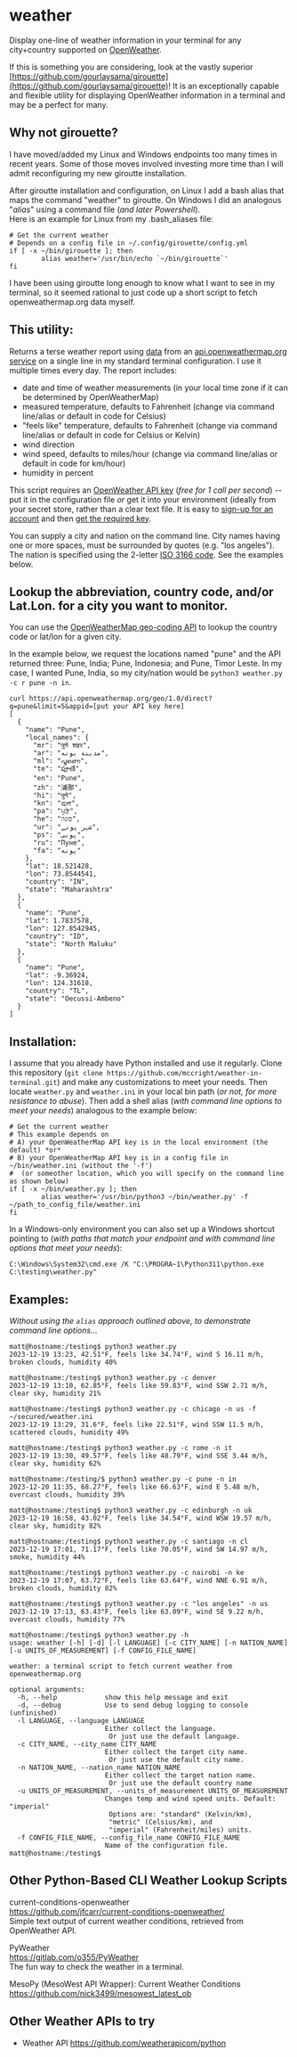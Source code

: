 # weather
Display one-line of weather information in your terminal for any city+country supported on [OpenWeather](https://openweathermap.org/).  

If this is something you are considering, look at the vastly superior [https://github.com/gourlaysama/girouette](https://github.com/gourlaysama/girouette)!  It is an exceptionally capable and flexible utility for displaying OpenWeather information in a terminal and may be a perfect for many.  

## Why not girouette?  
I have moved/added my Linux and Windows endpoints too many times in recent years.  Some of those moves involved investing more time than I will admit reconfiguring my new giroutte installation.  

After giroutte installation and configuration, on Linux I add a bash alias that maps the command "weather" to giroutte.  On Windows I did an analogous "*alias*" using a command file (*and later Powershell*).  
Here is an example for Linux from my .bash_aliases file:  

```terminal
# Get the current weather
# Depends on a config file in ~/.config/girouette/config.yml
if [ -x ~/bin/girouette ]; then
        alias weather='/usr/bin/echo `~/bin/girouette`'
fi
```

I have been using giroutte long enough to know what I want to see in my terminal, so it seemed rational to just code up a short script to fetch openweathermap.org data myself.  

## This utility:  
Returns a terse weather report using [data](https://openweathermap.org/current#data) from an [api.openweathermap.org service](https://openweathermap.org/current) on a single line in my standard terminal configuration.  I use it multiple times every day.  The report includes:  
* date and time of weather measurements (in your local time zone if it can be determined by OpenWeatherMap)  
* measured temperature, defaults to Fahrenheit (change via command line/alias or default in code for Celsius)  
* "feels like" temperature, defaults to Fahrenheit (change via command line/alias or default in code for Celsius or Kelvin)  
* wind direction  
* wind speed, defaults to miles/hour (change via command line/alias or default in code for km/hour)  
* humidity in percent  

This script requires an [OpenWeather API key](https://openweathermap.org/appid) (*free for 1 call per second*) -- put it in the configuration file *or* get it into your environment (ideally from your secret store, rather than a clear text file.  It is easy to [sign-up for an account](https://openweathermap.org/home/sign_up) and then [get the required key](https://home.openweathermap.org/api_keys).  

You can supply a city and nation on the command line.  City names having one or more spaces, must be surrounded by quotes (e.g. "los angeles").  The nation is specified using the 2-letter [ISO 3166 code](https://en.wikipedia.org/wiki/ISO_3166).  See the examples below.  

## Lookup the abbreviation, country code, and/or Lat.Lon. for a city you want to monitor.  
You can use the [OpenWeatherMap geo-coding API](https://openweathermap.org/api/geocoding-api) to lookup the country code or lat/lon for a given city.

In the example below, we request the locations named "pune" and the API returned three: Pune, India; Pune, Indonesia; and Pune, Timor Leste.  In my case, I wanted Pune, India, so my city/nation would be ```python3 weather.py -c r pune -n in```.

```terminal
curl https://api.openweathermap.org/geo/1.0/direct?q=pune&limit=5&appid=[put your API key here]
[
  {
    "name": "Pune",
    "local_names": {
      "mr": "पुणे शहर",
      "ar": "مدينة بونه",
      "ml": "പൂണെ",
      "te": "పూణే",
      "en": "Pune",
      "zh": "浦那",
      "hi": "पुणे",
      "kn": "ಪುಣೆ",
      "pa": "ਪੁਣੇ",
      "he": "פונה",
      "ur": "شہر پونے",
      "ps": "پونی",
      "ru": "Пуне",
      "fa": "پونه"
    },
    "lat": 18.521428,
    "lon": 73.8544541,
    "country": "IN",
    "state": "Maharashtra"
  },
  {
    "name": "Pune",
    "lat": 1.7837578,
    "lon": 127.8542945,
    "country": "ID",
    "state": "North Maluku"
  },
  {
    "name": "Pune",
    "lat": -9.36924,
    "lon": 124.31618,
    "country": "TL",
    "state": "Oecussi-Ambeno"
  }
]
```


## Installation:
I assume that you already have Python installed and use it regularly.  Clone this repository (```git clone https://github.com/mccright/weather-in-terminal.git```) and make any customizations to meet your needs.  Then locate ```weather.py``` and ```weather.ini``` in your local bin path (*or not, for more resistance to abuse*).  Then add a shell alias (*with command line options to meet your needs*) analogous to the example below:  

```terminal
# Get the current weather
# This example depends on
# A) your OpenWeatherMap API key is in the local environment (the default) *or*
# B) your OpenWeatherMap API key is in a config file in ~/bin/weather.ini (without the '-f')
#  (or someother location, which you will specify on the command line as shown below)
if [ -x ~/bin/weather.py ]; then
        alias weather='/usr/bin/python3 ~/bin/weather.py' -f ~/path_to_config_file/weather.ini
fi
```

In a Windows-only environment you can also set up a Windows shortcut pointing to (*with paths that match your endpoint and with command line options that meet your needs*):  

```terminal
C:\Windows\System32\cmd.exe /K "C:\PROGRA~1\Python311\python.exe  C:\testing\weather.py"
```

## Examples:  

*Without using the ```alias``` approach outlined above, to demonstrate command line options...*  

```terminal
matt@hostname:/testing$ python3 weather.py
2023-12-19 13:23, 42.51°F, feels like 34.74°F, wind S 16.11 m/h, broken clouds, humidity 40%

matt@hostname:/testing$ python3 weather.py -c denver
2023-12-19 13:10, 62.85°F, feels like 59.83°F, wind SSW 2.71 m/h, clear sky, humidity 21%

matt@hostname:/testing$ python3 weather.py -c chicago -n us -f ~/secured/weather.ini
2023-12-19 13:29, 31.6°F, feels like 22.51°F, wind SSW 11.5 m/h, scattered clouds, humidity 49%

matt@hostname:/testing$ python3 weather.py -c rome -n it
2023-12-19 13:30, 49.57°F, feels like 48.79°F, wind SSE 3.44 m/h, clear sky, humidity 62%

matt@hostname:/testing/$ python3 weather.py -c pune -n in
2023-12-20 11:35, 68.27°F, feels like 66.63°F, wind E 5.48 m/h, overcast clouds, humidity 39%

matt@hostname:/testing$ python3 weather.py -c edinburgh -n uk
2023-12-19 16:58, 43.02°F, feels like 34.54°F, wind WSW 19.57 m/h, clear sky, humidity 82%

matt@hostname:/testing$ python3 weather.py -c santiago -n cl
2023-12-19 17:01, 71.17°F, feels like 70.05°F, wind SW 14.97 m/h, smoke, humidity 44%

matt@hostname:/testing$ python3 weather.py -c nairobi -n ke
2023-12-19 17:07, 63.72°F, feels like 63.64°F, wind NNE 6.91 m/h, broken clouds, humidity 82%

matt@hostname:/testing$ python3 weather.py -c "los angeles" -n us
2023-12-19 17:13, 63.43°F, feels like 63.09°F, wind SE 9.22 m/h, overcast clouds, humidity 77%

matt@hostname:/testing$ python3 weather.py -h
usage: weather [-h] [-d] [-l LANGUAGE] [-c CITY_NAME] [-n NATION_NAME] [-u UNITS_OF_MEASUREMENT] [-f CONFIG_FILE_NAME]

weather: a terminal script to fetch current weather from openweathermap.org

optional arguments:
  -h, --help            show this help message and exit
  -d, --debug           Use to send debug logging to console (unfinished)
  -l LANGUAGE, --language LANGUAGE
                        Either collect the language.
                         Or just use the default language.
  -c CITY_NAME, --city_name CITY_NAME
                        Either collect the target city name.
                         Or just use the default city name.
  -n NATION_NAME, --nation_name NATION_NAME
                        Either collect the target nation name.
                         Or just use the default country name
  -u UNITS_OF_MEASUREMENT, --units_of_measurement UNITS_OF_MEASUREMENT
                        Changes temp and wind speed units. Default: "imperial"
                         Options are: "standard" (Kelvin/km),
                         "metric" (Celsius/km), and
                         "imperial" (Fahrenheit/miles) units.
  -f CONFIG_FILE_NAME, --config_file_name CONFIG_FILE_NAME
                        Name of the configuration file.
matt@hostname:/testing$
```

## Other Python-Based CLI Weather Lookup Scripts  
current-conditions-openweather  
https://github.com/jfcarr/current-conditions-openweather/  
Simple text output of current weather conditions, retrieved from OpenWeather API.  

PyWeather  
https://gitlab.com/o355/PyWeather  
The fun way to check the weather in a terminal.  

MesoPy (MesoWest API Wrapper): Current Weather Conditions  
https://github.com/nick3499/mesowest_latest_ob  


## Other Weather APIs to try  
* Weather API https://github.com/weatherapicom/python  
